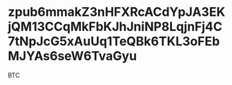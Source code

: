 # zpub6mmakZ3nHFXRcACdYpJA3EKjQM13CCqMkFbKJhJniNP8LqjnFj4C7tNpJcG5xAuUq1TeQBk6TKL3oFEbMJYAs6seW6TvaGyu
BTC
